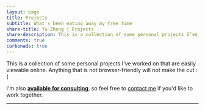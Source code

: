 ```yaml
---
layout: page
title: Projects
subtitle: What's been eating away my free time
share-title: Yu Zheng | Projects
share-description: This is a collection of some personal projects I’ve worked on.
comments: true
carbonads: true
---
```


This is a collection of some personal projects I've worked on that are easily viewable online. Anything that is not browser-friendly will not make the cut :(

I'm also [**available for consulting**](/shiny), so feel free to [contact me](/contact) if you'd like to work together. 


---
